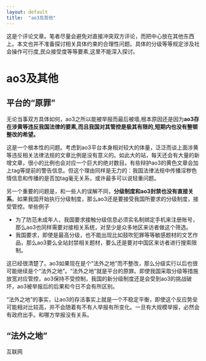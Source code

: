 ```yaml
---
layout: default
title:  "ao3及其他"
---
```

这是个评论文章。笔者尽量会避免对直接冲突双方评论，而把中心放在其他东西上。本文也并不准备探讨相关具体约束的合理性问题。具体的分级等等规定涉及社会操作可行度,民众接受度等等要素,这里不能深入探讨。

# ao3及其他

## 平台的“原罪”

无论当事双方具体如何，ao3之所以能被举报而最后被墙,根本原因还是因为**ao3存在涉黄等违反我国法律的要素,而且我国对其管控是极其有限的,短期内也没有整顿整改的希望。**

这是一个根本性的问题。考虑到ao3平台本身相对较大的体量，泛泛而谈上面涉黄等违反相关法律法规的文章比例是没有意义的。如此大的站，每天还会有大量的新增文章，很小的比例也会对应一个巨大的绝对数目。有些辩护ao3的黄色文章会加上tag等提前的警告信息。但这个理由同样是无力的：我国法律法规中传播淫秽色情信息和传播的是否加tag毫无关系，或许最多可以说轻重问题。

另一个重要的问题是，和一些人的误解不同，**分级制度和ao3封禁也没有直接关系**。如果我国开始执行分级制度，那么ao3还是要接受我国所要求的分级制度，接受管控。举些例子

- 为了防范未成年人，我国要求接触分级信息必须实名制绑定手机来注册账号，那么ao3也同样需要对接相关系统，对至少是众多地区来访者做这个筛选。
- 我国要求，即使是最高分级，也不能出现比如鼓吹犯罪等等敏感题材的文艺作品，那么ao3要么全站封禁相关题材，要么还是要对中国区来访者进行搜索限制。

这已经很清楚了。ao3如果现在是个“法外之地”而不整改，那么分级实行以后也很可能继续是个“法外之地”。“法外之地”就是平台的原罪。即使我国采取分级等措施放宽对应管控，ao3保持不受控制，我国的新分级制度还是会受到ao3的挑战破坏，ao3被举报后的后果和今日不会有所区别。

“法外之地”的事实，让ao3的存活事实上就是一个不稳定平衡，即使这个反应势垒可能相对比较高，并不会随着有不有人举报有所变化。一旦有大规模举报，必然会有政府出手。和哪方举报没有关系。

## “法外之地”

互联网
